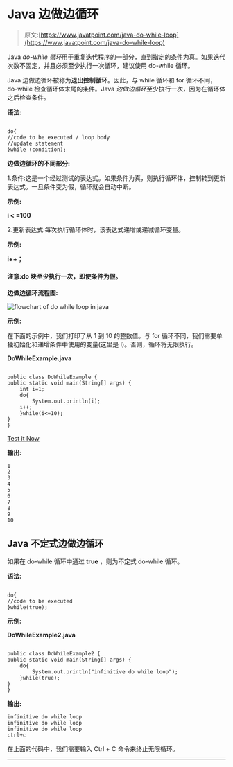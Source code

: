 # Java 边做边循环

> 原文:[https://www.javatpoint.com/java-do-while-loop](https://www.javatpoint.com/java-do-while-loop)

Java *do-while 循环*用于重复迭代程序的一部分，直到指定的条件为真。如果迭代次数不固定，并且必须至少执行一次循环，建议使用 do-while 循环。

Java 边做边循环被称为**退出控制循环**。因此，与 while 循环和 for 循环不同，do-while 检查循环体末尾的条件。Java *边做边循环*至少执行一次，因为在循环体之后检查条件。

**语法:**

```

do{  
//code to be executed / loop body
//update statement 
}while (condition);  

```

**边做边循环的不同部分:**

1.条件:这是一个经过测试的表达式。如果条件为真，则执行循环体，控制转到更新表达式。一旦条件变为假，循环就会自动中断。

**示例:**

**i < =100**

2.更新表达式:每次执行循环体时，该表达式递增或递减循环变量。

**示例:**

**i++；**

#### 注意:do 块至少执行一次，即使条件为假。

**边做边循环流程图:**

![flowchart of do while loop in java](../Images/96aae478e1a24cbe58b26606a605b6ac.png)

**示例:**

在下面的示例中，我们打印了从 1 到 10 的整数值。与 for 循环不同，我们需要单独初始化和递增条件中使用的变量(这里是 I)。否则，循环将无限执行。

**DoWhileExample.java**

```

public class DoWhileExample {  
public static void main(String[] args) {  
    int i=1;  
    do{  
        System.out.println(i);  
    i++;  
    }while(i<=10);  
}  
}  

```

[Test it Now](https://compiler.javatpoint.com/opr/test.jsp?filename=DoWhileExample)

**输出:**

```
1
2
3
4
5
6
7
8
9
10

```

## Java 不定式边做边循环

如果在 do-while 循环中通过 **true** ，则为不定式 do-while 循环。

**语法:**

```

do{
//code to be executed
}while(true);

```

**示例:**

**DoWhileExample2.java**

```

public class DoWhileExample2 {
public static void main(String[] args) {
	do{
		System.out.println("infinitive do while loop");
	}while(true);
}
}

```

**输出:**

```
infinitive do while loop
infinitive do while loop
infinitive do while loop
ctrl+c

```

在上面的代码中，我们需要输入 Ctrl + C 命令来终止无限循环。

* * *